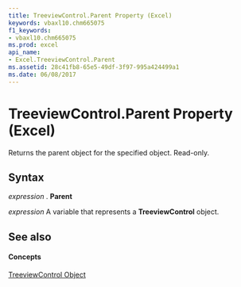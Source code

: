 ```yaml
---
title: TreeviewControl.Parent Property (Excel)
keywords: vbaxl10.chm665075
f1_keywords:
- vbaxl10.chm665075
ms.prod: excel
api_name:
- Excel.TreeviewControl.Parent
ms.assetid: 28c41fb8-65e5-49df-3f97-995a424499a1
ms.date: 06/08/2017
---
```



# TreeviewControl.Parent Property (Excel)

Returns the parent object for the specified object. Read-only.


## Syntax

 _expression_ . **Parent**

 _expression_ A variable that represents a **TreeviewControl** object.


## See also


#### Concepts


[TreeviewControl Object](Excel.TreeviewControl.md)


